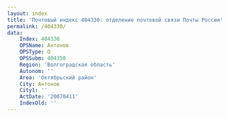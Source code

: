 ```yaml
---
layout: index
title: 'Почтовый индекс 404330: отделение почтовой связи Почты России'
permalink: /404330/
data:
    Index: 404330
    OPSName: Антонов
    OPSType: О
    OPSSubm: 404350
    Region: 'Волгоградская область'
    Autonom: ''
    Area: 'Октябрьский район'
    City: Антонов
    City1: ''
    ActDate: '20070411'
    IndexOld: ''
---
```

